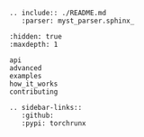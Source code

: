 ```{eval-rst}
.. include:: ./README.md
   :parser: myst_parser.sphinx_
```

```{toctree}
:hidden: true
:maxdepth: 1

api
advanced
examples
how_it_works
contributing
```

```{eval-rst}
.. sidebar-links::
   :github:
   :pypi: torchrunx
```
